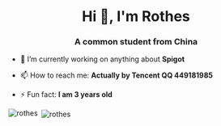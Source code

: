 <h1 align="center">Hi 👋, I'm Rothes</h1>
<h3 align="center">A common student from China</h3>

- 🔭 I’m currently working on anything about **Spigot**

- 📫 How to reach me: **Actually by Tencent QQ 449181985**

- ⚡ Fun fact: **I am 3 years old**

</p>

<p><img align="left" src="https://github-readme-stats.vercel.app/api/top-langs?username=rothes&show_icons=true&theme=dracula&locale=en&layout=compact" alt="rothes" /></p>

<p>&nbsp;<img align="center" src="https://github-readme-stats.vercel.app/api?username=rothes&show_icons=true&theme=dracula&locale=en" alt="rothes" /></p>
